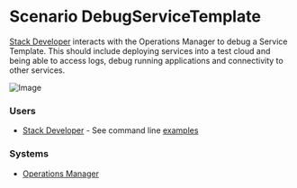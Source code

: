 # Scenario DebugServiceTemplate

[Stack Developer](Actor-StackDeveloper) interacts with the Operations Manager to debug a Service Template.
This should include deploying services into a test cloud and being able to access logs, debug
running applications and connectivity to other services.

![Image](./UseCases/ManageServiceTemplate/DebugServiceTemplate.png)

### Users

* [Stack Developer](Actor-StackDeveloper) - See command line [examples](Actor-StackDeveloper)

### Systems

* [Operations Manager](SubSystem-OperationsManager)
